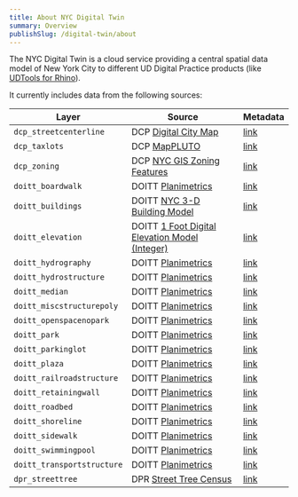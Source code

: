 ```yaml
---
title: About NYC Digital Twin
summary: Overview
publishSlug: /digital-twin/about
---
```


The NYC Digital Twin is a cloud service providing a central spatial data model of New York City to different UD Digital Practice products (like [UDTools for Rhino](/rhino/about)).

It currently includes data from the following sources:

| Layer | Source | Metadata |
|---|---|---|
| `dcp_streetcenterline` | DCP [Digital City Map](https://www1.nyc.gov/site/planning/data-maps/open-data.page#digitalcitymap) | [link](https://www1.nyc.gov/site/planning/data-maps/open-data/dwn-digital-city-map.page#metadata) |
| `dcp_taxlots` | DCP [MapPLUTO](https://www1.nyc.gov/site/planning/data-maps/open-data.page#pluto) | [link](https://www1.nyc.gov/assets/planning/download/pdf/data-maps/open-data/meta_mappluto.pdf?r=20v6) |
| `dcp_zoning` | DCP [NYC GIS Zoning Features](https://www1.nyc.gov/site/planning/data-maps/open-data.page#zoning_related) | [link](https://www1.nyc.gov/site/planning/data-maps/open-data/dwn-gis-zoning.page#metadata) |
| `doitt_boardwalk` | DOITT [Planimetrics](https://data.cityofnewyork.us/Transportation/NYC-Planimetrics/wt4d-p43d) | [link](https://github.com/CityOfNewYork/nyc-planimetrics/blob/master/Capture_Rules.md) |
| `doitt_buildings` | DOITT [NYC 3-D Building Model](https://www1.nyc.gov/site/doitt/initiatives/3d-building.page) | [link](https://github.com/CityOfNewYork/nyc-geo-metadata/blob/master/Metadata/Metadata_3DBuildingModel.md) |
| `doitt_elevation` | DOITT [1 Foot Digital Elevation Model (Integer)](https://data.cityofnewyork.us/City-Government/1-foot-Digital-Elevation-Model-DEM-Integer-Raster/7kuu-zah7) | [link](https://github.com/CityOfNewYork/nyc-geo-metadata/blob/master/Metadata/Metadata_DigitalElevationModel.md) |
| `doitt_hydrography` | DOITT [Planimetrics](https://data.cityofnewyork.us/Transportation/NYC-Planimetrics/wt4d-p43d) | [link](https://github.com/CityOfNewYork/nyc-planimetrics/blob/master/Capture_Rules.md) |
| `doitt_hydrostructure` | DOITT [Planimetrics](https://data.cityofnewyork.us/Transportation/NYC-Planimetrics/wt4d-p43d) | [link](https://github.com/CityOfNewYork/nyc-planimetrics/blob/master/Capture_Rules.md) |
| `doitt_median` | DOITT [Planimetrics](https://data.cityofnewyork.us/Transportation/NYC-Planimetrics/wt4d-p43d) | [link](https://github.com/CityOfNewYork/nyc-planimetrics/blob/master/Capture_Rules.md) |
| `doitt_miscstructurepoly` | DOITT [Planimetrics](https://data.cityofnewyork.us/Transportation/NYC-Planimetrics/wt4d-p43d) | [link](https://github.com/CityOfNewYork/nyc-planimetrics/blob/master/Capture_Rules.md) |
| `doitt_openspacenopark` | DOITT [Planimetrics](https://data.cityofnewyork.us/Transportation/NYC-Planimetrics/wt4d-p43d) | [link](https://github.com/CityOfNewYork/nyc-planimetrics/blob/master/Capture_Rules.md) |
| `doitt_park` | DOITT [Planimetrics](https://data.cityofnewyork.us/Transportation/NYC-Planimetrics/wt4d-p43d) | [link](https://github.com/CityOfNewYork/nyc-planimetrics/blob/master/Capture_Rules.md) |
| `doitt_parkinglot` | DOITT [Planimetrics](https://data.cityofnewyork.us/Transportation/NYC-Planimetrics/wt4d-p43d) | [link](https://github.com/CityOfNewYork/nyc-planimetrics/blob/master/Capture_Rules.md) |
| `doitt_plaza` | DOITT [Planimetrics](https://data.cityofnewyork.us/Transportation/NYC-Planimetrics/wt4d-p43d) | [link](https://github.com/CityOfNewYork/nyc-planimetrics/blob/master/Capture_Rules.md) |
| `doitt_railroadstructure` | DOITT [Planimetrics](https://data.cityofnewyork.us/Transportation/NYC-Planimetrics/wt4d-p43d) | [link](https://github.com/CityOfNewYork/nyc-planimetrics/blob/master/Capture_Rules.md) |
| `doitt_retainingwall` | DOITT [Planimetrics](https://data.cityofnewyork.us/Transportation/NYC-Planimetrics/wt4d-p43d) | [link](https://github.com/CityOfNewYork/nyc-planimetrics/blob/master/Capture_Rules.md) |
| `doitt_roadbed` | DOITT [Planimetrics](https://data.cityofnewyork.us/Transportation/NYC-Planimetrics/wt4d-p43d) | [link](https://github.com/CityOfNewYork/nyc-planimetrics/blob/master/Capture_Rules.md) |
| `doitt_shoreline` | DOITT [Planimetrics](https://data.cityofnewyork.us/Transportation/NYC-Planimetrics/wt4d-p43d) | [link](https://github.com/CityOfNewYork/nyc-planimetrics/blob/master/Capture_Rules.md) |
| `doitt_sidewalk` | DOITT [Planimetrics](https://data.cityofnewyork.us/Transportation/NYC-Planimetrics/wt4d-p43d) | [link](https://github.com/CityOfNewYork/nyc-planimetrics/blob/master/Capture_Rules.md) |
| `doitt_swimmingpool` | DOITT [Planimetrics](https://data.cityofnewyork.us/Transportation/NYC-Planimetrics/wt4d-p43d) | [link](https://github.com/CityOfNewYork/nyc-planimetrics/blob/master/Capture_Rules.md) |
| `doitt_transportstructure` | DOITT [Planimetrics](https://data.cityofnewyork.us/Transportation/NYC-Planimetrics/wt4d-p43d) | [link](https://github.com/CityOfNewYork/nyc-planimetrics/blob/master/Capture_Rules.md) |
| `dpr_streettree` | DPR [Street Tree Census](https://data.cityofnewyork.us/Environment/2015-Street-Tree-Census-Tree-Data/uvpi-gqnh) | [link](https://data.cityofnewyork.us/api/views/uvpi-gqnh/files/8705bfd6-993c-40c5-8620-0c81191c7e25?download=true&filename=StreetTreeCensus2015TreesDataDictionary20161102.pdf) |

